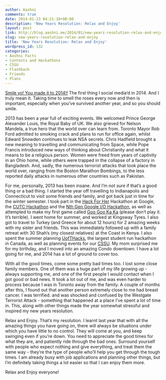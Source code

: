 ```yaml
---
author: Aashni
comments: true
date: 2014-01-23 04:21:10+00:00
description: 'New Years Resolution: Relax and Enjoy'
layout: post
link: http://blog.aashni.me/2014/01/new-years-resolution-relax-and-enjoy/
slug: new-years-resolution-relax-and-enjoy
title: 'New Years Resolution: Relax and Enjoy'
wordpress_id: 132
categories:
- Aashni Facts
- Contests and Hackathons
- CSSU
- Flashback
- Friends
- Plans
---
```


[Smile yo! You made it to 2014!!](http://instagram.com/p/inTMH1Gz5y/) The first thing I social media’d in 2014. And I truly mean it. Taking time to smell the roses every now and then is important, especially when you’ve survived another year, and so you should smile.





2013 has been a year full of exciting events. We welcomed Prince George Alexander Louis, the Royal Baby of UK. We also grieved for Nelson Mandela, a true hero that the world over can learn from. Toronto Mayor Rob Ford admitted to smoking crack and plans to run for office again, whilst Edward Snowden continues to leak NSA secrets. Chris Hadfield brought a new meaning to travelling and communicating from Space, while Pope Francis introduced new ways of thinking about Christianity and what it means to be a religious person. Women were freed from years of captivity in an Ohio home, while others were trapped in the collapse of a factory in Bangladesh. And, sadly, the numerous terrorist attacks that took place the world over, ranging from the Boston Marathon Bombings, to the less reported daily attacks in numerous other countries such as Pakistan.





For me, personally, 2013 has been insane. And I’m not sure if that’s a good thing or a bad thing. I started the year off travelling to Indianapolis and Connecticut to visit some friends and family, and got back just in time for the winter semester. I took part in the [Hack For Her](http://blog.aashni.me/2013/03/hack-for-her-hackathon-at-google/) Hackathon at Google, the [CUTC Hackathon](http://infect.cutc.ca/toronto) and the [Nth Gen Google I/O Hackathon](http://mobile.utoronto.ca/dev-days), as well as attempted to make my first game called [Goo Goo Ka Ka](https://github.com/aashnisshah/googookaka) (please don’t play it. It’s terrible). I went home for summer, and worked at Kingsway Tyres. I also got to travel to Turkey (and Greece for about 12 hours) for 2 amazing weeks with my sister and friends. This was immediately followed up with a family retreat with 30 Shah’s (my closest relatives) at the Coast in Kenya. I also spent the summer planning [UofTHacks](http://blog.aashni.me/2013/12/uofthacks-2013-an-overview/), the largest student run hackathon in Canada, as well as planning events for our [CSSU](http://www.cssu.ca). My mom surprised me for my birthday, and I moved into an amazing Condo downtown. I have a lot going for me, and 2014 has a lot of ground to cover too.





With all the good times, come some pretty bad times too. I lost some close family members. One of them was a huge part of my life growing up - always supporting me, and one of the first people I would contact when I got good or bad news. It took a lot out of me, and was even harder to process because I was in Toronto away from the family. A couple of months after this, I found out that another person extremely close to me had breast cancer. I was terrified. and was shocked and confused by the Westgate Terrorist Attack - something that happened at a place I’ve spent a lot of time in. This, along with other things made the year somewhat stressful and inspired my new years resolution.





Relax and Enjoy. That’s my resolution. I learnt last year that with all the amazing things you have going on, there will always be situations under which you have little to no control. They will come at you, and keep swinging even if you’re down. You need to appreciate the good times for what they are, and patiently ride through the bad ones. Surround yourself with people who expect nothing and give everything, and treat them the same way - they’re the type of people who’ll help you get through the tough times. I am already busy with job applications and planning other things, but I’m definitely taking things a lot easier so that I can enjoy them more.





Relax and Enjoy everyone!
